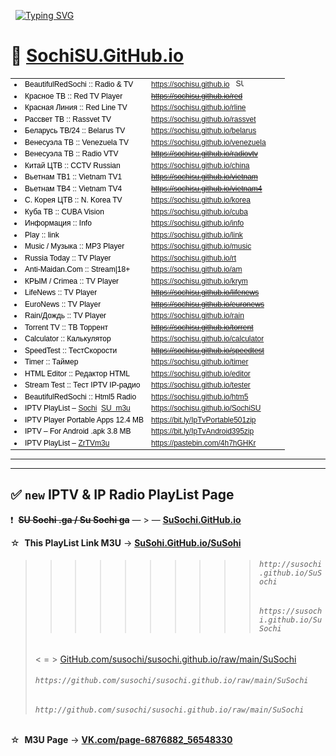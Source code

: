  
[![Typing SVG](https://readme-typing-svg.herokuapp.com?&weight=60&size=50&pause=1000&color=F00400&vCenter=true&width=1000&lines=Радио+/+ТВ+/+Музыка+/+Гаджет)](https://git.io/typing-svg)

# 🚩 <a href="https://sochisu.github.io" target="_blank" alt="">SochiSU.GitHub.io</a>
<table border="0" style="color:black;font-family:Arial,Tahoma,sans-serif;font-size:12px;white-space:nowrap;">
<col width="188px">
<col width="220px">
<tr><td><li>BeautifulRedSochi :: Radio & TV</li></td><td><a href="https://sochisu.github.io/htm5" target="_blank" alt="BeautifulRedSochi :: Radio & TV" title="Radio TV Music Gadget">https://sochisu.github.io</a> &nbsp; <a href="https://sochisu.github.io" target="_blank"><img src="https://sochisu.github.io/logo/favicon.ico" alt="SU Sochi vVSi Ga" title="&#9733; :: Sochi SU GitHab" height="12px" width="12px" style="border:0;border-color:white;"/></a></td></tr>
<tr><td><li>Красное ТВ :: Red TV Player</li></td><td><a href="https://sochisu.github.io/red" target="_blank" alt="Красное ТВ :: Red TV Player" title="RED TV"><s>https://sochisu.github.io/red</s></a></td></tr>
<tr><td><li>Красная Линия :: Red Line TV</li></td><td><a href="https://sochisu.github.io/rline" target="_blank" alt="ТВ Красная Линия :: Red Line TV" title="Red Line TV">https://sochisu.github.io/rline</a></td></tr>
<tr><td><li>Рассвет ТВ :: Rassvet TV</li></td><td><a href="https://sochisu.github.io/rassvet" target="_blank" alt="ТВ Рассвет :: Rassvet TV" title="Rassvet TV">https://sochisu.github.io/rassvet</a></td></tr>
<tr><td><li>Беларусь ТВ/24 :: Belarus TV</li></td><td><a href="https://sochisu.github.io/belarus" target="_blank" alt="Беларусь ТВ/24 :: Belarus TV/24" title="Belarus TV">https://sochisu.github.io/belarus</a></td></tr>
<tr><td><li>Венесуэла ТВ :: Venezuela TV</li></td><td><a href="https://sochisu.github.io/venezuela" target="_blank" alt="Венесуэла ТВ :: Venezuela Television" title="Venezuela Television">https://sochisu.github.io/venezuela</a></td></tr>
<tr><td><li>Венесуэла ТВ :: Radio VTV</li></td><td><a href="https://sochisu.github.io/radiovtv" target="_blank" alt="Венесуэла ТВ :: Radio VTV" title="RadioWeb VTV"><s>https://sochisu.github.io/radiovtv</s></a></td></tr>
<tr><td><li>Китай ЦТВ :: CCTV Russian</li></td><td><a href="https://sochisu.github.io/china" target="_blank" alt="Китай ЦТВ :: CCTV Russian" title="China TV">https://sochisu.github.io/china</a></td></tr>
<tr><td><li>Вьетнам ТВ1 :: Vietnam TV1</li></td><td><a href="https://sochisu.github.io/vietnam" target="_blank" alt="Вьетнам ТВ :: Vietnam TV1" title="Information channel"><s>https://sochisu.github.io/vietnam</s></a></td></tr>
<tr><td><li>Вьетнам ТВ4 :: Vietnam TV4</li></td><td><a href="https://sochisu.github.io/vietnam4" target="_blank" alt="Вьетнам ТВ :: Vietnam TV4" title="International channel"><s>https://sochisu.github.io/vietnam4</s></a></td></tr>
<tr><td><li>С. Корея ЦТВ :: N. Korea TV</li></td><td><a href="https://sochisu.github.io/korea" target="_blank" alt="С. Корея ЦТВ :: N. Korea CTV" title="Korea TV">https://sochisu.github.io/korea</a></td></tr>
<tr><td><li>Куба ТВ :: CUBA Vision</li></td><td><a href="https://sochisu.github.io/cuba" target="_blank" alt="Куба ТВ :: CUBA Vision" title="Cuba TV">https://sochisu.github.io/cuba</a></td></tr>
<tr><td><li>Информация :: Info</li></td><td><a href="https://sochisu.github.io/info" target="_blank" alt="Информация :: Info" title="Info">https://sochisu.github.io/info</a></td></tr>
<tr><td><li>Play :: link</li></td><td><a href="https://sochisu.github.io/link" target="_blank" alt="Play :: link for mobile devices" title="For mobile devices">https://sochisu.github.io/link</a></td></tr>
<tr><td><li>Music / Музыка :: MP3 Player</li></td><td><a href="https://sochisu.github.io/music" target="_blank" alt="Music / Музыка :: MP3 Player" title="MP3 Player">https://sochisu.github.io/music</a></td></tr>
<tr><td><li>Russia Today :: TV Player</li></td><td><a href="https://sochisu.github.io/rt" target="_blank" alt="Russia Today :: TV Player" title="RTDoc TV">https://sochisu.github.io/rt</a></td></tr>
<tr><td><li>Anti-Maidan.Com :: Stream|18+</li></td><td><a href="https://sochisu.github.io/am" target="_blank" alt="Anti-Maidan.Com RLS.tv :: Stream|18+" title="Donetsk Live RLS.tv">https://sochisu.github.io/am</a></td></tr>
<tr><td td><li>КРЫМ / Crimea :: TV Player</li></td><td><a href="https://sochisu.github.io/krym" target="_blank" alt="КРЫМ / Crimea :: TV Player" title="Crimea 1/24 TV">https://sochisu.github.io/krym</a></td></tr>
<tr><td><li>LifeNews :: TV Player</li></td><td><a href="https://sochisu.github.io/lifenews" target="_blank" alt="LifeNews :: TV Player" title="Life.ru TV"><s>https://sochisu.github.io/lifenews</s></a></td></tr>
<tr><td><li>EuroNews :: TV Player</li></td><td><a href="https://sochisu.github.io/euronews" target="_blank" alt="EuroNews :: TV Player" title="EuroNews TV"><s>https://sochisu.github.io/euronews</s></a></td></tr>
<tr><td><li>Rain/Дождь :: TV Player</li></td><td><a href="https://sochisu.github.io/rain" target="_blank" alt="Rain/Дождь :: TV Player" title="TVrain.ru">https://sochisu.github.io/rain</a></td></tr>
<tr><td><li>Torrent TV :: ТВ Торрент</li></td><td><a href="https://sochisu.github.io/torrent" target="_blank" alt="Torrent TV :: ТВ Торрент" title="Torrent TV"><s>https://sochisu.github.io/torrent</s></a></td></tr>
<tr><td><li>Сalculator :: Калькулятор</li></td><td><a href="https://sochisu.github.io/calculator" target="_blank" alt="Сalculator compounding :: Калькулятор компаудинг" title="Calculation percents">https://sochisu.github.io/calculator</a></td></tr>
<tr><td><li>SpeedTest :: ТестСкорости</li></td><td><a href="https://sochisu.github.io/speedtest" target="_blank" alt="SpeedTest internetometr :: ТестСкорости интернетометр" title="Internetometr"><s>https://sochisu.github.io/speedtest</s></a></td></tr>
<tr><td><li>Timer :: Таймер</li></td><td><a href="https://sochisu.github.io/timer" target="_blank" alt="Timer online alarm clock :: Таймер онлайн будильник" title="Online alarm clock">https://sochisu.github.io/timer</a></td></tr>
<tr><td><li>HTML Editor :: Редактор HTML</li></td><td><a href="https://sochisu.github.io/editor" target="_blank" alt="Online HTML Editor (Free) :: Real-Time WYSIWYG" title="Online HTML Code Editor">https://sochisu.github.io/editor</a></td></tr>
<tr><td><li>Stream Test :: Тест IPTV IP-радио</li></td><td><a href="https://sochisu.github.io/tester" target="_blank" alt="VLC Stream Tester :: Тест IPTV IP-радио" title="VLC Player & Playlist Creator">https://sochisu.github.io/tester</a></td></tr>
<tr><td><li>BeautifulRedSochi :: Html5 Radio</li></td><td><a href="https://sochisu.github.io/htm5" target="_blank" alt="Radio Player HTML5 :: IP-радио" title="Mobile Radio">https://sochisu.github.io/htm5</a></td></tr>
<tr><td><li>IPTV PlayList – <a href="http://bit.ly/sochisu" target="_blank" alt="SuSochi.m3u Playlist for IP-TV Player" title="HTTP m3u Download or Copy and paste the PlayList link into the IPTV Player">Sochi</a> &nbsp;<a href="https://bit.ly/SOCHISU" target="_blank" alt="SochiSU.m3u" title="HTTPS m3u Download or Copy and paste the PlayList link into the IPTV Player">SU &nbsp;m3u</a></li></td><td><a href="https://sochisu.github.io/SochiSU" target="_blank" alt="borpas.info/iptvplayer" title="PlayList for IPTV Player">https://sochisu.github.io/SochiSU</a></td></tr>
<tr><td><li>IPTV Player Portable Apps 12.4 MB</li></td><td><a href="https://www.dropbox.com/scl/fi/mao92kxe3w9qyorkw47f5/IpTvPlayerPortable49.1.0Rus.zip?rlkey=48mwapoyla5ofin3ni3cdsqol&dl=1" target="_blank" alt="IP-TV For Windows" title="Download IPTV & IP radio Free Player">https://bit.ly/IpTvPortable501zip</a></td></tr>
<tr><td><li>IPTV – For Android .apk 3.8 MB</li></td><td><a href="https://www.dropbox.com/scl/fi/b9joob4euia4itivw9emb/IpTvAndroid3.9.0.zip?rlkey=qp0fl9dxxbkibm1w37siaq5kc&dl=1" target="_blank" alt="iptv.apk" title="Download IPTV program">https://bit.ly/IpTvAndroid395zip</a></td></tr>
<tr><td><li>IPTV PlayList – <a href="https://bit.ly/ZrTVm3u" target="_blank" alt="zabava РТ wink + Regions" title="Copy and paste the PlayList link into the IPTV Player">ZrTVm3u</a></li></td><td><a href="https://pastebin.com/raw/4h7hGHKr" target="_blank" title="PlayList MultiPleks(ru) + Regions & Free UHD">https://pastebin.com/4h7hGHKr</a></td></tr>
</table>

----

----

## ✅ **`new` IPTV & IP Radio PlayList Page**

❗  ~~**SU Sochi .ga / Su Sochi ga**~~ — > — <ins>**[SuSochi.GitHub.io](https://susochi.github.io)**</ins>

☆  **This PlayList Link M3U** → **[SuSohi.GitHub.io/SuSohi](https://susochi.github.io/SuSochi)**

>>>>>>>>>> ###### `http://susochi.github.io/SuSochi`
>>>>>>>>>> ###### `https://susochi.github.io/SuSochi`
> < = > <a href="https://github.com/susochi/susochi.github.io/raw/main/SuSochi" target="_blank">GitHub.com/susochi/susochi.github.io/raw/main/SuSochi</a>
> ###### `https://github.com/susochi/susochi.github.io/raw/main/SuSochi`
> ###### `http://github.com/susochi/susochi.github.io/raw/main/SuSochi`

☆  **M3U Page** → **[VK.com/page-6876882_56548330](https://vk.com/page-6876882_56548330)**
 
